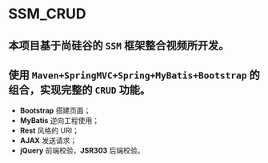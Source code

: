 # SSM_CRUD
## 本项目基于尚硅谷的 `SSM` 框架整合视频所开发。</br>
## 使用 `Maven+SpringMVC+Spring+MyBatis+Bootstrap` 的组合，实现完整的 `CRUD` 功能。</br>
* **Bootstrap** 搭建页面；
* **MyBatis** 逆向工程使用；
* **Rest** 风格的 URI；
* **AJAX** 发送请求；
* **jQuery** 前端校验，**JSR303** 后端校验。
